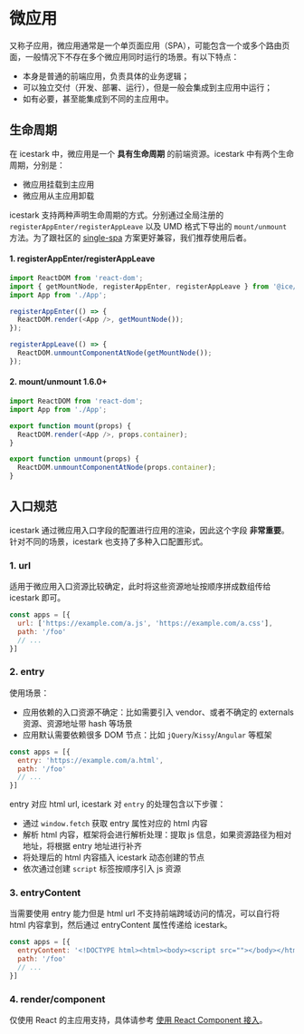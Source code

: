 # 微应用

又称子应用，微应用通常是一个单页面应用（SPA），可能包含一个或多个路由页面，一般情况下不存在多个微应用同时运行的场景。有以下特点：

+ 本身是普通的前端应用，负责具体的业务逻辑；
+ 可以独立交付（开发、部署、运行），但是一般会集成到主应用中运行；
+ 如有必要，甚至能集成到不同的主应用中。

## 生命周期

在 icestark 中，微应用是一个 **具有生命周期** 的前端资源。icestark 中有两个生命周期，分别是：

+ 微应用挂载到主应用
+ 微应用从主应用卸载

icestark 支持两种声明生命周期的方式。分别通过全局注册的 `registerAppEnter/registerAppLeave` 以及 UMD 格式下导出的 `mount/unmount` 方法。为了跟社区的 [single-spa](https://single-spa.js.org/) 方案更好兼容，我们推荐使用后者。

#### 1. registerAppEnter/registerAppLeave

```js
import ReactDOM from 'react-dom';
import { getMountNode, registerAppEnter, registerAppLeave } from '@ice/stark-app';
import App from './App';

registerAppEnter(() => {
  ReactDOM.render(<App />, getMountNode());
});

registerAppLeave(() => {
  ReactDOM.unmountComponentAtNode(getMountNode());
});
```

#### 2. mount/unmount <Badge>1.6.0+</Badge>

```js
import ReactDOM from 'react-dom';
import App from './App';

export function mount(props) {
  ReactDOM.render(<App />, props.container);
}

export function unmount(props) {
  ReactDOM.unmountComponentAtNode(props.container);
}
```

## 入口规范

icestark 通过微应用入口字段的配置进行应用的渲染，因此这个字段 **非常重要**。针对不同的场景，icestark 也支持了多种入口配置形式。

### 1. url

适用于微应用入口资源比较确定，此时将这些资源地址按顺序拼成数组传给 icestark 即可。

```js
const apps = [{
  url: ['https://example.com/a.js', 'https://example.com/a.css'],
  path: '/foo'
  // ...
}]
```

### 2. entry

使用场景：

- 应用依赖的入口资源不确定：比如需要引入 vendor、或者不确定的 externals 资源、资源地址带 hash 等场景
- 应用默认需要依赖很多 DOM 节点：比如 `jQuery`/`Kissy`/`Angular` 等框架

```js
const apps = [{
  entry: 'https://example.com/a.html',
  path: '/foo'
  // ...
}]
```

entry 对应 html url, icestark 对 `entry` 的处理包含以下步骤：

- 通过 `window.fetch` 获取 entry 属性对应的 html 内容
- 解析 html 内容，框架将会进行解析处理：提取 js 信息，如果资源路径为相对地址，将根据 entry 地址进行补齐
- 将处理后的 html 内容插入 icestark 动态创建的节点
- 依次通过创建 `script` 标签按顺序引入 js 资源

### 3. entryContent

当需要使用 entry 能力但是 html url 不支持前端跨域访问的情况，可以自行将 html 内容拿到，然后通过 entryContent 属性传递给 icestark。

```js
const apps = [{
  entryContent: '<!DOCTYPE html><html><body><script src=""></body></html>',
  path: '/foo'
  // ...
}]
```

### 4. render/component

仅使用 React 的主应用支持，具体请参考 [使用 React Component 接入](/guide/use/wrapper)。
